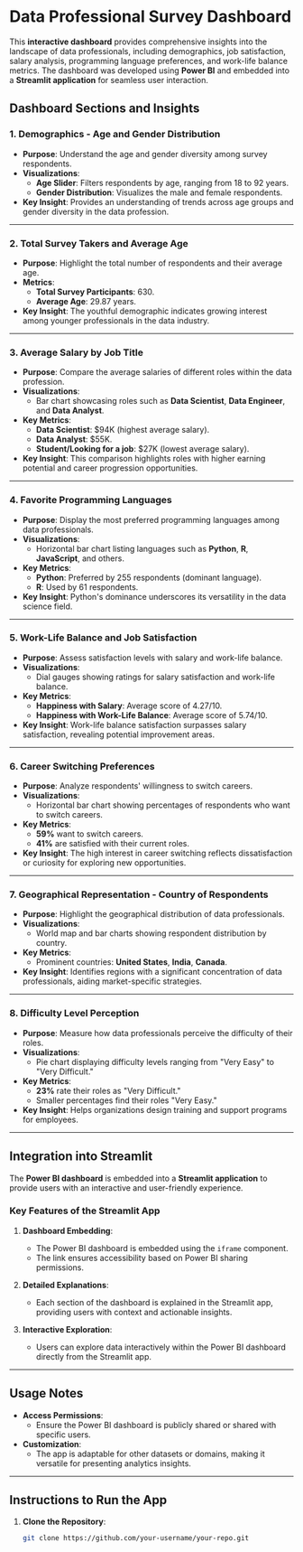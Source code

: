 # Data Professional Survey Dashboard

This **interactive dashboard** provides comprehensive insights into the landscape of data professionals, including demographics, job satisfaction, salary analysis, programming language preferences, and work-life balance metrics. The dashboard was developed using **Power BI** and embedded into a **Streamlit application** for seamless user interaction.

## Dashboard Sections and Insights

### 1. **Demographics - Age and Gender Distribution**
- **Purpose**: Understand the age and gender diversity among survey respondents.
- **Visualizations**:
  - **Age Slider**: Filters respondents by age, ranging from 18 to 92 years.
  - **Gender Distribution**: Visualizes the male and female respondents.
- **Key Insight**: Provides an understanding of trends across age groups and gender diversity in the data profession.

---

### 2. **Total Survey Takers and Average Age**
- **Purpose**: Highlight the total number of respondents and their average age.
- **Metrics**:
  - **Total Survey Participants**: 630.
  - **Average Age**: 29.87 years.
- **Key Insight**: The youthful demographic indicates growing interest among younger professionals in the data industry.

---

### 3. **Average Salary by Job Title**
- **Purpose**: Compare the average salaries of different roles within the data profession.
- **Visualizations**:
  - Bar chart showcasing roles such as **Data Scientist**, **Data Engineer**, and **Data Analyst**.
- **Key Metrics**:
  - **Data Scientist**: $94K (highest average salary).
  - **Data Analyst**: $55K.
  - **Student/Looking for a job**: $27K (lowest average salary).
- **Key Insight**: This comparison highlights roles with higher earning potential and career progression opportunities.

---

### 4. **Favorite Programming Languages**
- **Purpose**: Display the most preferred programming languages among data professionals.
- **Visualizations**:
  - Horizontal bar chart listing languages such as **Python**, **R**, **JavaScript**, and others.
- **Key Metrics**:
  - **Python**: Preferred by 255 respondents (dominant language).
  - **R**: Used by 61 respondents.
- **Key Insight**: Python's dominance underscores its versatility in the data science field.

---

### 5. **Work-Life Balance and Job Satisfaction**
- **Purpose**: Assess satisfaction levels with salary and work-life balance.
- **Visualizations**:
  - Dial gauges showing ratings for salary satisfaction and work-life balance.
- **Key Metrics**:
  - **Happiness with Salary**: Average score of 4.27/10.
  - **Happiness with Work-Life Balance**: Average score of 5.74/10.
- **Key Insight**: Work-life balance satisfaction surpasses salary satisfaction, revealing potential improvement areas.

---

### 6. **Career Switching Preferences**
- **Purpose**: Analyze respondents' willingness to switch careers.
- **Visualizations**:
  - Horizontal bar chart showing percentages of respondents who want to switch careers.
- **Key Metrics**:
  - **59%** want to switch careers.
  - **41%** are satisfied with their current roles.
- **Key Insight**: The high interest in career switching reflects dissatisfaction or curiosity for exploring new opportunities.

---

### 7. **Geographical Representation - Country of Respondents**
- **Purpose**: Highlight the geographical distribution of data professionals.
- **Visualizations**:
  - World map and bar charts showing respondent distribution by country.
- **Key Metrics**:
  - Prominent countries: **United States**, **India**, **Canada**.
- **Key Insight**: Identifies regions with a significant concentration of data professionals, aiding market-specific strategies.

---

### 8. **Difficulty Level Perception**
- **Purpose**: Measure how data professionals perceive the difficulty of their roles.
- **Visualizations**:
  - Pie chart displaying difficulty levels ranging from "Very Easy" to "Very Difficult."
- **Key Metrics**:
  - **23%** rate their roles as "Very Difficult."
  - Smaller percentages find their roles "Very Easy."
- **Key Insight**: Helps organizations design training and support programs for employees.

---

## Integration into Streamlit

The **Power BI dashboard** is embedded into a **Streamlit application** to provide users with an interactive and user-friendly experience.

### Key Features of the Streamlit App
1. **Dashboard Embedding**:
   - The Power BI dashboard is embedded using the `iframe` component.
   - The link ensures accessibility based on Power BI sharing permissions.

2. **Detailed Explanations**:
   - Each section of the dashboard is explained in the Streamlit app, providing users with context and actionable insights.

3. **Interactive Exploration**:
   - Users can explore data interactively within the Power BI dashboard directly from the Streamlit app.

---

## Usage Notes
- **Access Permissions**:
  - Ensure the Power BI dashboard is publicly shared or shared with specific users.
- **Customization**:
  - The app is adaptable for other datasets or domains, making it versatile for presenting analytics insights.

---

## Instructions to Run the App
1. **Clone the Repository**:
   ```bash
   git clone https://github.com/your-username/your-repo.git
